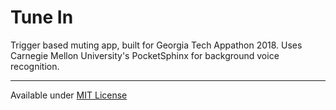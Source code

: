 # Tune In
Trigger based muting app, built for Georgia Tech Appathon 2018. 
Uses Carnegie Mellon University's PocketSphinx for background voice recognition.

<hr>

Available under <a href="https://opensource.org/licenses/MIT" target="_blank">MIT License</a>
